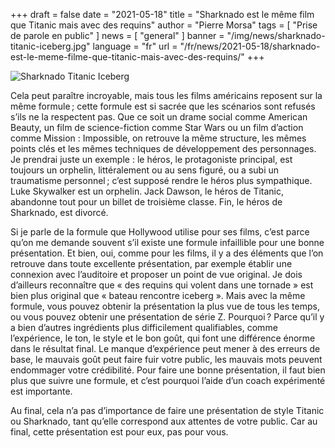 +++
draft = false
date = "2021-05-18"
title = "Sharknado est le même film que Titanic mais avec des requins"
author = "Pierre Morsa"
tags = [ "Prise de parole en public" ]
news = [ "general" ]
banner = "/img/news/sharknado-titanic-iceberg.jpg"
language = "fr"
url = "/fr/news/2021-05-18/sharknado-est-le-meme-filme-que-titanic-mais-avec-des-requins/"
+++

![Sharknado Titanic Iceberg](/img/news/sharknado-titanic-iceberg.jpg)

Cela peut paraître incroyable, mais tous les films américains reposent sur la même formule ; cette formule est si sacrée que les scénarios sont refusés s’ils ne la respectent pas. Que ce soit un drame social comme American Beauty, un film de science-fiction comme Star Wars ou un film d’action comme Mission : Impossible, on retrouve la même structure, les mêmes points clés et les mêmes techniques de développement des personnages. Je prendrai juste un exemple : le héros, le protagoniste principal, est toujours un orphelin, littéralement ou au sens figuré, ou a subi un traumatisme personnel ; c’est supposé rendre le héros plus sympathique. Luke Skywalker est un orphelin. Jack Dawson, le héros de Titanic, abandonne tout pour un billet de troisième classe. Fin, le héros de Sharknado, est divorcé.

Si je parle de la formule que Hollywood utilise pour ses films, c’est parce qu’on me demande souvent s’il existe une formule infaillible pour une bonne présentation. Et bien, oui, comme pour les films, il y a des éléments que l’on retrouve dans toute excellente présentation, par exemple établir une connexion avec l’auditoire et proposer un point de vue original. Je dois d’ailleurs reconnaître que « des requins qui volent dans une tornade » est bien plus original que « bateau rencontre iceberg ». Mais avec la même formule, vous pouvez obtenir la présentation la plus vue de tous les temps, ou vous pouvez obtenir une présentation de série Z. Pourquoi ? Parce qu’il y a bien d’autres ingrédients plus difficilement qualifiables, comme l’expérience, le ton, le style et le bon goût, qui font une différence énorme dans le résultat final. Le manque d’expérience peut mener à des erreurs de base, le mauvais goût peut faire fuir votre public, les mauvais mots peuvent endommager votre crédibilité. Pour faire une bonne présentation, il faut bien plus que suivre une formule, et c’est pourquoi l’aide d’un coach expérimenté est importante.

Au final, cela n’a pas d’importance de faire une présentation de style Titanic ou Sharknado, tant qu’elle correspond aux attentes de votre public. Car au final, cette présentation est pour eux, pas pour vous.
